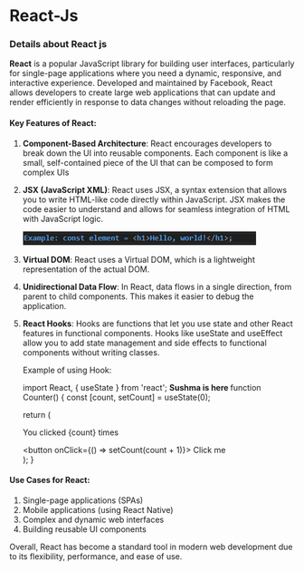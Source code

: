 # React-Js

### Details about React js

**React** is a popular JavaScript library for building user interfaces, particularly for single-page applications
where you need a dynamic, responsive, and interactive experience. 
Developed and maintained by Facebook, React allows developers to create large web applications
that can update and render efficiently in response to data changes without reloading the page.

#### Key Features of React:
1. **Component-Based Architecture**: React encourages developers to break down the UI into reusable components.
    Each component is like a small, self-contained piece of the UI that can be composed to form complex UIs

2. **JSX (JavaScript XML)**: React uses JSX, a syntax extension that allows you to write HTML-like code 
    directly within JavaScript. JSX makes the code easier to understand and allows for seamless
    integration of HTML with JavaScript logic.

    <img src="./images/simple_code.png">

3. **Virtual DOM**: React uses a Virtual DOM, which is a lightweight representation of the actual DOM.
4. **Unidirectional Data Flow**: In React, data flows in a single direction, from parent to child components. 
    This makes it easier to debug the application.
5. **React Hooks**: Hooks are functions that let you use state and other React features in functional components.
    Hooks like useState and useEffect allow you to add state management and side effects to functional 
    components without writing classes.

    Example of using Hook:

    import React, { useState } from 'react';
    <b> Sushma is here </b>
    function Counter() {
    const [count, setCount] = useState(0);

    return (
        <div>
        <p>You clicked {count} times</p>
        <button onClick={() => setCount(count + 1)}>
            Click me
        </button>
        </div>
    );
    }


#### Use Cases for React:
1. Single-page applications (SPAs)
2. Mobile applications (using React Native)
3. Complex and dynamic web interfaces
4. Building reusable UI components

Overall, React has become a standard tool in modern web development due to its flexibility, performance, and ease of use.





